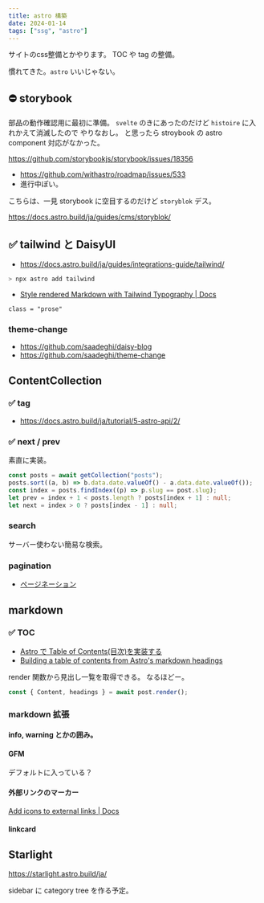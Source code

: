 ```yaml
---
title: astro 構築
date: 2024-01-14
tags: ["ssg", "astro"]
---
```


サイトのcss整備とかやります。
TOC や tag の整備。

慣れてきた。`astro` いいじゃない。

## ⛔ storybook

部品の動作確認用に最初に準備。
`svelte` のきにあったのだけど `histoire` に入れかえて消滅したので やりなおし。
と思ったら stroybook の astro component 対応がなかった。

https://github.com/storybookjs/storybook/issues/18356

- https://github.com/withastro/roadmap/issues/533
- 進行中ぽい。

こちらは、一見 storybook に空目するのだけど `storyblok` デス。

https://docs.astro.build/ja/guides/cms/storyblok/

## ✅ tailwind と DaisyUI

- https://docs.astro.build/ja/guides/integrations-guide/tailwind/

```sh
> npx astro add tailwind
```

- [Style rendered Markdown with Tailwind Typography | Docs](https://docs.astro.build/en/recipes/tailwind-rendered-markdown/)

`class = "prose"`

### theme-change

- https://github.com/saadeghi/daisy-blog
- https://github.com/saadeghi/theme-change

## ContentCollection
### ✅ tag

- https://docs.astro.build/ja/tutorial/5-astro-api/2/

### ✅ next / prev

素直に実装。

```ts
const posts = await getCollection("posts");
posts.sort((a, b) => b.data.date.valueOf() - a.data.date.valueOf());
const index = posts.findIndex((p) => p.slug == post.slug);
let prev = index + 1 < posts.length ? posts[index + 1] : null;
let next = index > 0 ? posts[index - 1] : null;
```

### search

サーバー使わない簡易な検索。

### pagination

- [ページネーション](https://docs.astro.build/ja/core-concepts/routing/#%E3%83%9A%E3%83%BC%E3%82%B8%E3%83%8D%E3%83%BC%E3%82%B7%E3%83%A7%E3%83%B3)

## markdown

### ✅ TOC

- [Astro で Table of Contents(目次)を実装する](https://egashira.dev/blog/astrojs-toc)
- [Building a table of contents from Astro&#39;s markdown headings](https://kld.dev/building-table-of-contents/)

render 関数から見出し一覧を取得できる。
なるほどー。

```ts
const { Content, headings } = await post.render();
```

### markdown 拡張

#### info, warning とかの囲み。
#### GFM
デフォルトに入っている？

#### 外部リンクのマーカー

[Add icons to external links | Docs](https://docs.astro.build/en/recipes/external-links/)
#### linkcard

## Starlight

https://starlight.astro.build/ja/

sidebar に category tree を作る予定。

